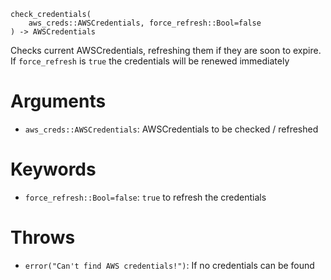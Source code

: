 ```
check_credentials(
    aws_creds::AWSCredentials, force_refresh::Bool=false
) -> AWSCredentials
```

Checks current AWSCredentials, refreshing them if they are soon to expire. If `force_refresh` is `true` the credentials will be renewed immediately

# Arguments

  * `aws_creds::AWSCredentials`: AWSCredentials to be checked / refreshed

# Keywords

  * `force_refresh::Bool=false`: `true` to refresh the credentials

# Throws

  * `error("Can't find AWS credentials!")`: If no credentials can be found
